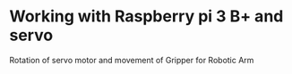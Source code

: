 # Working with Raspberry pi 3 B+ and servo 

Rotation of servo motor and movement of Gripper for Robotic Arm  
